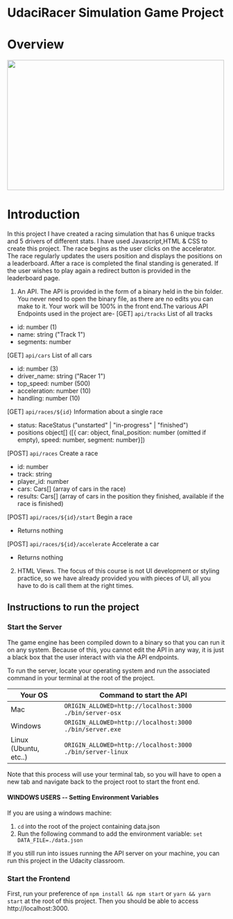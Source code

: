# UdaciRacer Simulation Game Project

# Overview

<img src="https://user-images.githubusercontent.com/86887626/137727899-82b75483-0881-4de5-aa5f-78684ff6d1f0.jpg" width="500" height="300">

# Introduction

In this project I have created a racing simulation that has 6 unique tracks and 5 drivers of different stats. I have used Javascript,HTML & CSS to create this project. The race begins as the user clicks on the accelerator. The race regularly updates the users position and displays the positions on a leaderboard. After a race is completed the final standing is generated. If the user wishes to play again a redirect button is provided in the leaderboard page.

1. An API. The API is provided in the form of a binary held in the bin folder. You never need to open the binary file, as there are no edits you can make to it. Your work will be 100% in the front end.The various API Endpoints used in the project are-
   [GET] `api/tracks`
   List of all tracks

- id: number (1)
- name: string ("Track 1")
- segments: number[]([87,47,29,31,78,25,80,76,60,14....])

[GET] `api/cars`
List of all cars

- id: number (3)
- driver_name: string ("Racer 1")
- top_speed: number (500)
- acceleration: number (10)
- handling: number (10)

[GET] `api/races/${id}`
Information about a single race

- status: RaceStatus ("unstarted" | "in-progress" | "finished")
- positions object[] ([{ car: object, final_position: number (omitted if empty), speed: number, segment: number}])

[POST] `api/races`
Create a race

- id: number
- track: string
- player_id: number
- cars: Cars[] (array of cars in the race)
- results: Cars[] (array of cars in the position they finished, available if the race is finished)

[POST] `api/races/${id}/start`
Begin a race

- Returns nothing

[POST] `api/races/${id}/accelerate`
Accelerate a car

- Returns nothing

2. HTML Views. The focus of this course is not UI development or styling practice, so we have already provided you with pieces of UI, all you have to do is call them at the right times.

## Instructions to run the project

### Start the Server

The game engine has been compiled down to a binary so that you can run it on any system. Because of this, you cannot edit the API in any way, it is just a black box that the user interact with via the API endpoints.

To run the server, locate your operating system and run the associated command in your terminal at the root of the project.

| Your OS               | Command to start the API                                  |
| --------------------- | --------------------------------------------------------- |
| Mac                   | `ORIGIN_ALLOWED=http://localhost:3000 ./bin/server-osx`   |
| Windows               | `ORIGIN_ALLOWED=http://localhost:3000 ./bin/server.exe`   |
| Linux (Ubuntu, etc..) | `ORIGIN_ALLOWED=http://localhost:3000 ./bin/server-linux` |

Note that this process will use your terminal tab, so you will have to open a new tab and navigate back to the project root to start the front end.

#### WINDOWS USERS -- Setting Environment Variables

If you are using a windows machine:

1. `cd` into the root of the project containing data.json
2. Run the following command to add the environment variable:
   `set DATA_FILE=./data.json`

If you still run into issues running the API server on your machine, you can run this project in the Udacity classroom.

### Start the Frontend

First, run your preference of `npm install && npm start` or `yarn && yarn start` at the root of this project. Then you should be able to access http://localhost:3000.

